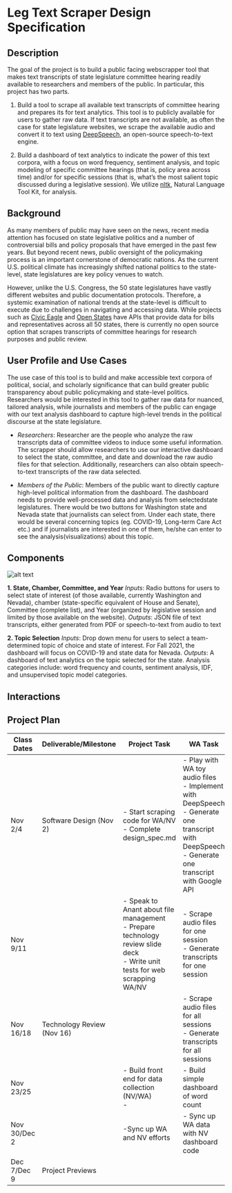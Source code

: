 # Leg Text Scraper Design Specification

## Description

The goal of the project is to build a public facing webscrapper tool that makes text transcripts of state legislature committee 
hearing readily available to researchers and members of the public.  In particular, this project has two parts. 

1. Build a tool to scrape all available text transcripts of committee hearing and prepares its for text analytics. This 
tool is to publicly available for users to gather raw data. If text transcripts are not available, as often the case for state legislature websites, we scrape the available audio and convert it to text using [DeepSpeech](https://deepspeech.readthedocs.io/en/r0.9/), an open-source speech-to-text engine.

2. Build a dashboard of text analytics to indicate the power of this text corpora, with a focus on 
word frequency, sentiment analysis, and topic modeling of specific committee hearings (that is, policy area across time) and/or for specific sessions 
(that is, what’s the most salient topic discussed during a legislative session). We utilize [nltk](http://ntlk.org), Natural Language Tool Kit, for analysis.

## Background

As many members of public may have seen on the news, recent media attention has focused on state legislative politics and a 
number of controversial bills and policy proposals that have emerged in the past few years. But beyond recent news, public 
oversight of the policymaking process is an important cornerstone of democratic nations. As the current U.S. political climate 
has increasingly shifted national politics to the state-level, state legislatures are key policy venues to watch.

However, unlike the U.S. Congress, the 50 state legislatures have vastly different websites and public documentation protocols. 
Therefore, a systemic examination of national trends at the state-level is difficult to execute due to challenges in navigating and 
accessing data. While projects such as [Civic Eagle](https://www.civiceagle.com) and [Open States](https://openstates.org) have APIs that provide data for bills and representatives across all 50 states, there is currently no open source option that scrapes transcripts of committee hearings for research purposes and public review.

## User Profile and Use Cases

The use case of this tool is to build and make accessible text corpora of political, social, and scholarly significance that can build greater public transparency about public policymaking and state-level politics. Researchers would be interested in this tool to gather raw data for nuanced, tailored analysis, while journalists and members of the public can engage with our text analysis dashboard to capture high-level trends in the political discourse at the state legislature.

- *Researchers*: Researcher are the people who analyze the raw transcripts data of committee videos to induce some useful information. The scrapper should allow researchers to use our interactive dashboard to select the state, committee, and date and download the raw audio files for that selection. Additionally, researchers can also obtain speech-to-text transcripts of the raw data selected. 

- *Members of the Public*: Members of the public want to directly capture high-level political information from the dashboard. The dashboard needs to provide well-processed data and analysis from selectedstate legislatures. There would be two buttons for Washington state and Nevada state that journalists can select from. Under each state, there would be several concerning topics (eg. COVID-19, Long-term Care Act etc.) and if journalists are interested in one of them, he/she can enter to see the analysis(visualizations) about this topic.

## Components
![alt text](https://github.com/ka-chang/leg-text-scraper/blob/main/doc/Flow%20chart.PNG)

**1. State, Chamber, Committee, and Year** 
*Inputs*: Radio buttons for users to select state of interest (of those available, currently Washington and Nevada), chamber (state-specific equivalent of House and Senate), Committee (complete list), and Year (organized by legislative session and limited by those available on the website).
*Outputs*: JSON file of text transcripts, either generated from PDF or speech-to-text from audio to text

**2. Topic Selection**
*Inputs*:  Drop down menu for users to select a team-determined topic of choice and state of interest. For Fall 2021, the dashboard will focus on COVID-19 and state data for Nevada.
*Outputs*: A dashboard of text analytics on the topic selected for the state. Analysis categories include: word frequency and counts, sentiment analysis, IDF, and unsupervised topic model categories.

## Interactions

## Project Plan

| Class Dates 	| Deliverable/Milestone 	| Project Task 	| WA Task 	| NV Task 	|
|---	|---	|---	|---	|---	|
| Nov 2/4 	| Software Design (Nov 2) 	| - Start scraping code for WA/NV<br>- Complete design_spec.md 	| - Play with WA toy audio files <br>- Implement with DeepSpeech<br>- Generate one transcript with DeepSpeech<br>- Generate one transcript with Google API 	| - Play with NV pdf files<br>- Convert PDF to json<<br>- Conduct a word count of toy files 	|
| Nov 9/11 	|  	| - Speak to Anant about file management<br>- Prepare technology review slide deck<br>- Write unit tests for web scrapping WA/NV 	| - Scrape audio files for one session<br>- Generate transcripts for one session 	| - Scrape all pdfs, convert PDF to json<br>- Conduct sentiment analysis<br> 	|
| Nov 16/18 	| Technology Review (Nov 16) 	|  	| - Scrape audio files for all sessions<br>- Generate transcripts for all sessions 	| - Conduct unsupervised topic modeling 	|
| Nov 23/25 	|  	| - Build front end for data collection (NV/WA)<br>-  	| - Build simple dashboard of word count 	| - Build dashboard 	|
| Nov 30/Dec 2 	|  	| -Sync up WA and NV efforts 	| - Sync up WA data with NV dashboard code 	| - Dashboard running for team to review 	|
| Dec 7/Dec 9 	| Project Previews  	|  	|  	|  	|
